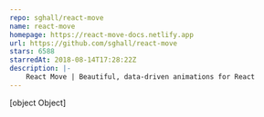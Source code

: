 ```yaml
---
repo: sghall/react-move
name: react-move
homepage: https://react-move-docs.netlify.app
url: https://github.com/sghall/react-move
stars: 6588
starredAt: 2018-08-14T17:28:22Z
description: |-
    React Move | Beautiful, data-driven animations for React
---
```


[object Object]
